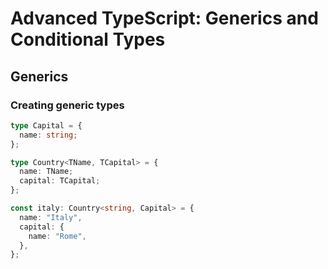 # Advanced TypeScript: Generics and Conditional Types

## Generics

### Creating generic types

```ts
type Capital = {
  name: string;
};

type Country<TName, TCapital> = {
  name: TName;
  capital: TCapital;
};

const italy: Country<string, Capital> = {
  name: "Italy",
  capital: {
    name: "Rome",
  },
};
```